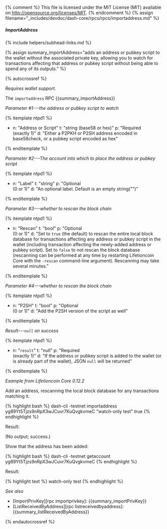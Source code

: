 {% comment %}
This file is licensed under the MIT License (MIT) available on
http://opensource.org/licenses/MIT.
{% endcomment %}
{% assign filename="_includes/devdoc/dash-core/rpcs/rpcs/importaddress.md" %}

##### ImportAddress
{% include helpers/subhead-links.md %}

{% assign summary_importAddress="adds an address or pubkey script to the wallet without the associated private key, allowing you to watch for transactions affecting that address or pubkey script without being able to spend any of its outputs." %}

<!-- __ -->

{% autocrossref %}

*Requires wallet support.*

The `importaddress` RPC {{summary_importAddress}}

*Parameter #1---the address or pubkey script to watch*

{% itemplate ntpd1 %}
- n: "Address or Script"
  t: "string (base58 or hex)"
  p: "Required<br>(exactly 1)"
  d: "Either a P2PKH or P2SH address encoded in base58check, or a pubkey script encoded as hex"

{% enditemplate %}

*Parameter #2---The account into which to place the address or pubkey script*

{% itemplate ntpd1 %}
- n: "Label"
  t: "string"
  p: "Optional<br>(0 or 1)"
  d: "An optional label.  Default is an empty string(\"\")"

{% enditemplate %}

*Parameter #3---whether to rescan the block chain*

{% itemplate ntpd1 %}
- n: "Rescan"
  t: "bool"
  p: "Optional<br>(0 or 1)"
  d: "Set to `true` (the default) to rescan the entire local block database for transactions affecting any address or pubkey script in the wallet (including transaction affecting the newly-added address or pubkey script).  Set to `false` to not rescan the block database (rescanning can be performed at any time by restarting Lifetioncoin Core with the `-rescan` command-line argument).  Rescanning may take several minutes."

{% enditemplate %}

*Parameter #4---whether to rescan the block chain*

{% itemplate ntpd1 %}
- n: "P2SH"
  t: "bool"
  p: "Optional<br>(0 or 1)"
  d: "Add the P2SH version of the script as well"

{% enditemplate %}

*Result---`null` on success*

{% itemplate ntpd1 %}
- n: "`result`"
  t: "null"
  p: "Required<br>(exactly 1)"
  d: "If the address or pubkey script is added to the wallet (or is already part of the wallet), JSON `null` will be returned"

{% enditemplate %}

*Example from Lifetioncoin Core 0.12.2*

Add an address, rescanning the local block database for any transactions
matching it.

{% highlight bash %}
dash-cli -testnet importaddress \
  yg89Yt5Tjzs9nRpX3wJCuvr7KuQvgkvmeC "watch-only test" true
{% endhighlight %}

Result:

(No output<!--noref-->; success.)

Show that the address has been added:

{% highlight bash %}
dash-cli -testnet getaccount yg89Yt5Tjzs9nRpX3wJCuvr7KuQvgkvmeC
{% endhighlight %}

Result:

{% highlight text %}
watch-only test
{% endhighlight %}

*See also*

* [ImportPrivKey][rpc importprivkey]: {{summary_importPrivKey}}
* [ListReceivedByAddress][rpc listreceivedbyaddress]: {{summary_listReceivedByAddress}}

{% endautocrossref %}
